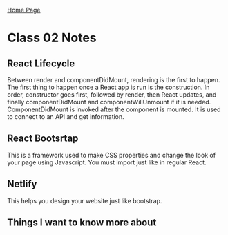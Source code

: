 [Home Page](https://devaoc.github.io/reading-notes/)

# Class 02 Notes

## React Lifecycle

Between render and componentDidMount, rendering is the first to happen. The first thing to happen once a React app is run is the construction.
In order, constructor goes first, followed by render, then React updates, and finally componentDidMount and componentWillUnmount if it is needed. ComponentDidMount is invoked after the component is mounted. It is used to connect to an API and get information.

## React Bootsrtap

This is a framework used to make CSS properties and change the look of your page using Javascript. You must import just like in regular React.

## Netlify

This helps you design your website just like bootstrap.

## Things I want to know more about
